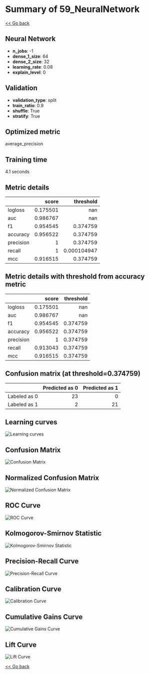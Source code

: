 # Summary of 59_NeuralNetwork

[<< Go back](../README.md)


## Neural Network
- **n_jobs**: -1
- **dense_1_size**: 64
- **dense_2_size**: 32
- **learning_rate**: 0.08
- **explain_level**: 0

## Validation
 - **validation_type**: split
 - **train_ratio**: 0.9
 - **shuffle**: True
 - **stratify**: True

## Optimized metric
average_precision

## Training time

4.1 seconds

## Metric details
|           |    score |     threshold |
|:----------|---------:|--------------:|
| logloss   | 0.175501 | nan           |
| auc       | 0.986767 | nan           |
| f1        | 0.954545 |   0.374759    |
| accuracy  | 0.956522 |   0.374759    |
| precision | 1        |   0.374759    |
| recall    | 1        |   0.000104947 |
| mcc       | 0.916515 |   0.374759    |


## Metric details with threshold from accuracy metric
|           |    score |   threshold |
|:----------|---------:|------------:|
| logloss   | 0.175501 |  nan        |
| auc       | 0.986767 |  nan        |
| f1        | 0.954545 |    0.374759 |
| accuracy  | 0.956522 |    0.374759 |
| precision | 1        |    0.374759 |
| recall    | 0.913043 |    0.374759 |
| mcc       | 0.916515 |    0.374759 |


## Confusion matrix (at threshold=0.374759)
|              |   Predicted as 0 |   Predicted as 1 |
|:-------------|-----------------:|-----------------:|
| Labeled as 0 |               23 |                0 |
| Labeled as 1 |                2 |               21 |

## Learning curves
![Learning curves](learning_curves.png)
## Confusion Matrix

![Confusion Matrix](confusion_matrix.png)


## Normalized Confusion Matrix

![Normalized Confusion Matrix](confusion_matrix_normalized.png)


## ROC Curve

![ROC Curve](roc_curve.png)


## Kolmogorov-Smirnov Statistic

![Kolmogorov-Smirnov Statistic](ks_statistic.png)


## Precision-Recall Curve

![Precision-Recall Curve](precision_recall_curve.png)


## Calibration Curve

![Calibration Curve](calibration_curve_curve.png)


## Cumulative Gains Curve

![Cumulative Gains Curve](cumulative_gains_curve.png)


## Lift Curve

![Lift Curve](lift_curve.png)



[<< Go back](../README.md)
